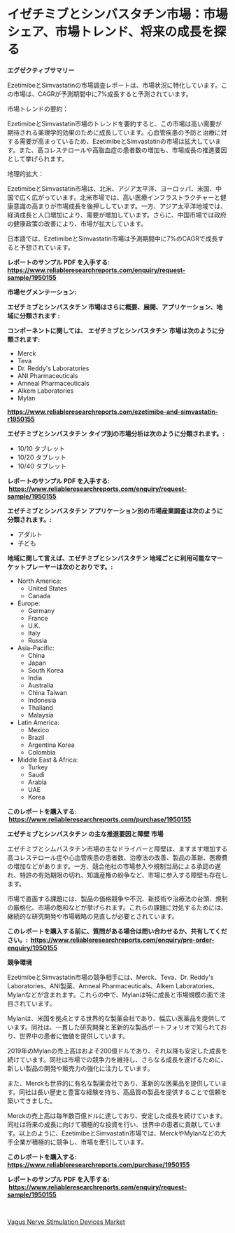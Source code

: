 <p><h1>イゼチミブとシンバスタチン市場：市場シェア、市場トレンド、将来の成長を探る</h1></p><p><strong>エグゼクティブサマリー</strong></p>
<p><p>EzetimibeとSimvastatinの市場調査レポートは、市場状況に特化しています。この市場は、CAGRが予測期間中に7%成長すると予測されています。</p><p>市場トレンドの要約：</p><p>EzetimibeとSimvastatin市場のトレンドを要約すると、この市場は高い需要が期待される薬理学的効果のために成長しています。心血管疾患の予防と治療に対する需要が高まっているため、EzetimibeとSimvastatinの市場は拡大しています。また、高コレステロールや高脂血症の患者数の増加も、市場成長の推進要因として挙げられます。</p><p>地理的拡大：</p><p>EzetimibeとSimvastatin市場は、北米、アジア太平洋、ヨーロッパ、米国、中国で広く広がっています。北米市場では、高い医療インフラストラクチャーと健康意識の高まりが市場成長を後押ししています。一方、アジア太平洋地域では、経済成長と人口増加により、需要が増加しています。さらに、中国市場では政府の健康政策の改善により、市場が拡大しています。</p><p>日本語では、EzetimibeとSimvastatin市場は予測期間中に7%のCAGRで成長すると予想されています。</p></p>
<p><strong>レポートのサンプル PDF を入手する: <a href="https://www.reliableresearchreports.com/enquiry/request-sample/1950155">https://www.reliableresearchreports.com/enquiry/request-sample/1950155</a></strong></p>
<p><strong>市場セグメンテーション:</strong></p>
<p><strong> エゼチミブとシンバスタチン 市場はさらに概要、展開、アプリケーション、地域に分類されます :</strong></p>
<p><strong>コンポーネントに関しては、 エゼチミブとシンバスタチン 市場は次のように分類されます: &nbsp;</strong></p>
<p><ul><li>Merck</li><li>Teva</li><li>Dr. Reddy's Laboratories</li><li>ANI Pharmaceuticals</li><li>Amneal Pharmaceuticals</li><li>Alkem Laboratories</li><li>Mylan</li></ul></p>
<p><strong><a href="https://www.reliableresearchreports.com/ezetimibe-and-simvastatin-r1950155">https://www.reliableresearchreports.com/ezetimibe-and-simvastatin-r1950155</a></strong></p>
<p><strong> エゼチミブとシンバスタチン タイプ別の市場分析は次のように分類されます。:</strong></p>
<p><ul><li>10/10 タブレット</li><li>10/20 タブレット</li><li>10/40 タブレット</li></ul></p>
<p><strong>レポートのサンプル PDF を入手する: &nbsp;<a href="https://www.reliableresearchreports.com/enquiry/request-sample/1950155">https://www.reliableresearchreports.com/enquiry/request-sample/1950155</a></strong></p>
<p><strong> エゼチミブとシンバスタチン アプリケーション別の市場産業調査は次のように分類されます。:</strong></p>
<p><ul><li>アダルト</li><li>子ども</li></ul></p>
<p><strong>地域に関して言えば、エゼチミブとシンバスタチン 地域ごとに利用可能なマーケットプレーヤーは次のとおりです。:</strong></p>
<p><ul>
    <li>
        North America:
        <ul>
            <li>United States</li>
            <li>Canada</li>
        </ul>
    </li>
    <li>
        Europe:
        <ul>
            <li>Germany</li>
            <li>France</li>
            <li>U.K.</li>
            <li>Italy</li>
            <li>Russia</li>
        </ul>
    </li>
    <li>
        Asia-Pacific:
        <ul>
            <li>China</li>
            <li>Japan</li>
            <li>South Korea</li>
            <li>India</li>
            <li>Australia</li>
            <li>China Taiwan</li>
            <li>Indonesia</li>
            <li>Thailand</li>
            <li>Malaysia</li>
        </ul>
    </li>
    <li>
        Latin America:
        <ul>
            <li>Mexico</li>
            <li>Brazil</li>
            <li>Argentina Korea</li>
            <li>Colombia</li>
        </ul>
    </li>
    <li>
        Middle East & Africa:
        <ul>
            <li>Turkey</li>
            <li>Saudi</li>
            <li>Arabia</li>
            <li>UAE</li>
            <li>Korea</li>
        </ul>
    </li>
    </ul></p>
<p><strong>このレポートを購入する: &nbsp;<a href="https://www.reliableresearchreports.com/purchase/1950155">https://www.reliableresearchreports.com/purchase/1950155</a></strong></p>
<p><strong>エゼチミブとシンバスタチン の主な推進要因と障壁 市場</strong></p>
<p><p>エゼチミブとシムバスタチン市場の主なドライバーと障壁は、ますます増加する高コレステロール症や心血管疾患の患者数、治療法の改善、製品の革新、医療費の増加などがあります。一方、競合他社の市場参入や規制当局による承認の遅れ、特許の有効期限の切れ、知識産権の紛争など、市場に参入する障壁も存在します。</p><p>市場で直面する課題には、製品の価格競争や不況、新技術や治療法の台頭、規制の厳格化、市場の飽和などが挙げられます。これらの課題に対処するためには、継続的な研究開発や市場戦略の見直しが必要とされています。</p></p>
<p><strong>このレポートを購入する前に、質問がある場合は問い合わせるか、共有してください。:&nbsp; <a href="https://www.reliableresearchreports.com/enquiry/pre-order-enquiry/1950155">https://www.reliableresearchreports.com/enquiry/pre-order-enquiry/1950155</a></strong></p>
<p><strong>競争環境</strong></p>
<p><p>EzetimibeとSimvastatin市場の競争相手には、Merck、Teva、Dr. Reddy's Laboratories、ANI製薬、Amneal Pharmaceuticals、Alkem Laboratories、Mylanなどが含まれます。これらの中で、Mylanは特に成長と市場規模の面で注目されています。</p><p>Mylanは、米国を拠点とする世界的な製薬会社であり、幅広い医薬品を提供しています。同社は、一貫した研究開発と革新的な製品ポートフォリオで知られており、世界中の患者に価値を提供しています。</p><p>2019年のMylanの売上高はおよそ200億ドルであり、それ以降も安定した成長を続けています。同社は市場での競争力を維持し、さらなる成長を遂げるために、新しい製品の開発や販売力の強化に注力しています。</p><p>また、Merckも世界的に有名な製薬会社であり、革新的な医薬品を提供しています。同社は長い歴史と豊富な経験を持ち、高品質の製品を提供することで信頼を築いてきました。</p><p>Merckの売上高は毎年数百億ドルに達しており、安定した成長を続けています。同社は将来の成長に向けて積極的な投資を行い、世界中の患者に貢献しています。以上のように、EzetimibeとSimvastatin市場では、MerckやMylanなどの大手企業が積極的に競争し、市場を牽引しています。</p></p>
<p><strong>このレポートを購入する: &nbsp; <a href="https://www.reliableresearchreports.com/purchase/1950155">https://www.reliableresearchreports.com/purchase/1950155</a></strong></p>
<p><strong>レポートのサンプル PDF を入手する: &nbsp;<a href="https://www.reliableresearchreports.com/enquiry/request-sample/1950155">https://www.reliableresearchreports.com/enquiry/request-sample/1950155</a></strong><strong></strong></p>
<p>&nbsp;</p>
<p><p><a href="https://github.com/AKSHATREPORTPRIME/Market-Research-Report-List-4/blob/main/vagus-nerve-stimulation-devices-market.md">Vagus Nerve Stimulation Devices Market</a></p></p>